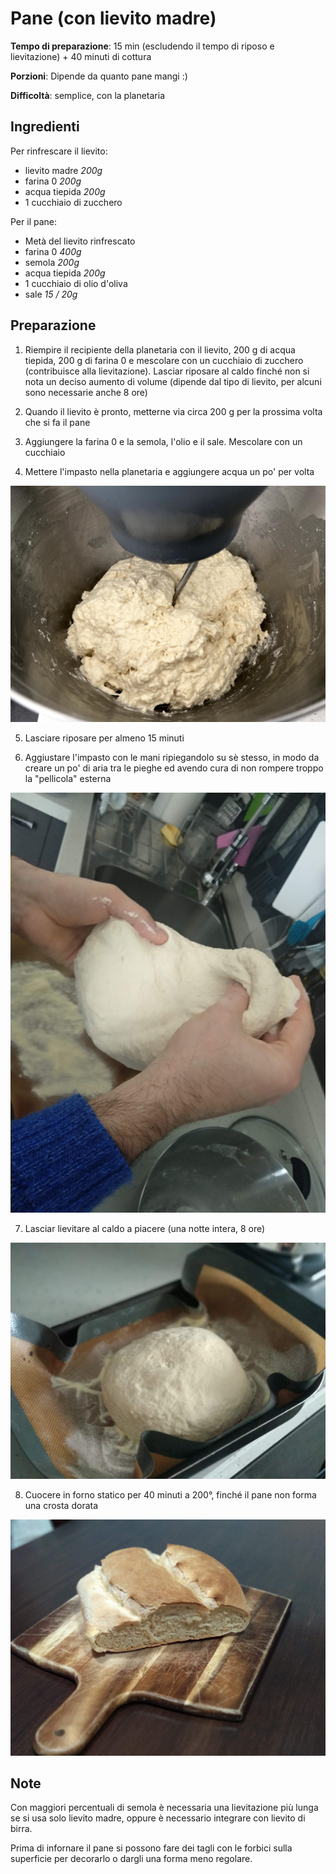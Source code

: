 # Pane (con lievito madre)

**Tempo di preparazione**: 15 min (escludendo il tempo di riposo e lievitazione) + 40 minuti di cottura

**Porzioni**: Dipende da quanto pane mangi :)

**Difficoltà**: semplice, con la planetaria

## Ingredienti

Per rinfrescare il lievito:

- lievito madre *200g*
- farina 0 *200g*
- acqua tiepida *200g*
- 1 cucchiaio di zucchero

Per il pane:

- Metà del lievito rinfrescato
- farina 0 *400g*
- semola *200g*
- acqua tiepida *200g*
- 1 cucchiaio di olio d'oliva
- sale *15 / 20g*

## Preparazione

1. Riempire il recipiente della planetaria con il lievito, 200 g di acqua tiepida, 200 g di farina 0 e mescolare con un cucchiaio di zucchero (contribuisce alla lievitazione). Lasciar riposare al caldo finché non si nota un deciso aumento di volume (dipende dal tipo di lievito, per alcuni sono necessarie anche 8 ore)

2. Quando il lievito è pronto, metterne via circa 200 g per la prossima volta che si fa il pane

3. Aggiungere la farina 0 e la semola, l'olio e il sale. Mescolare con un cucchiaio

4. Mettere l'impasto nella planetaria e aggiungere acqua un po' per volta

![Impasto nella planetaria](../pane/planetaria.jpg "Impasto nella planetaria")

5. Lasciare riposare per almeno 15 minuti

6. Aggiustare l'impasto con le mani ripiegandolo su sè stesso, in modo da creare un po' di aria tra le pieghe ed avendo cura di non rompere troppo la "pellicola" esterna

![Preparazione forma](../pane/forma.jpg "Preparazione forma")

7. Lasciar lievitare al caldo a piacere (una notte intera, 8 ore)

![Lievitazione](../pane/lievitazione.jpg "lievitazione")

8. Cuocere in forno statico per 40 minuti a 200°, finché il pane non forma una crosta dorata

![Pane cotto](../pane/pane-cotto.jpg "Pane dopo la cottura")

## Note

Con maggiori percentuali di semola è necessaria una lievitazione più lunga se si usa solo lievito madre, oppure è necessario integrare con lievito di birra.

Prima di infornare il pane si possono fare dei tagli con le forbici sulla superficie per decorarlo o dargli una forma meno regolare.
